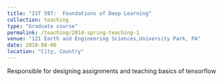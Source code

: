 ```yaml
---
title: "IST 597:  Foundations of Deep Learning"
collection: teaching
type: "Graduate course"
permalink: /teaching/2014-spring-teaching-1
venue: "121 Earth and Engineering Sciences,University Park, PA"
date: 2018-08-08
location: "City, Country"
---
```


Responsible for designing assignments and teaching basics of tensorflow

